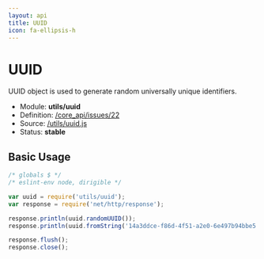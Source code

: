 ```yaml
---
layout: api
title: UUID
icon: fa-ellipsis-h
---
```


UUID
===

UUID object is used to generate random universally unique identifiers.

- Module: **utils/uuid**
- Definition: [/core_api/issues/22](https://github.com/dirigiblelabs/core_api/issues/22)
- Source: [/utils/uuid.js](https://github.com/dirigiblelabs/core_api/blob/master/core_api/ScriptingServices/utils/uuid.js)
- Status: **stable**

Basic Usage
---

```javascript
/* globals $ */
/* eslint-env node, dirigible */

var uuid = require('utils/uuid');
var response = require('net/http/response');

response.println(uuid.randomUUID());
response.println(uuid.fromString('14a3ddce-f86d-4f51-a2e0-6e497b94bbe5'));

response.flush();
response.close();
```
